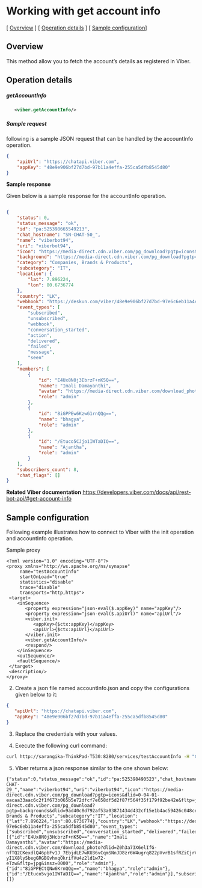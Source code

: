# Working with get account info

[ [Overview](#overview) ]  [ [Operation details](#operation-details) ]  [ [Sample configuration](#sample-configuration)]

## Overview

This method allow you to  fetch the account’s details as registered in Viber.

## Operation details

##### getAccountInfo

```xml
   <viber.getAccountInfo/>
```
##### Sample request

following is a sample JSON request that can be handled by the accountInfo operation.
```json
{
    "apiUrl": "https://chatapi.viber.com",
    "appKey": "48e9e906bf27d7bd-97b11a4effa-255ca5dfb8545d80"
}
```
**Sample response**

Given below is a sample response for the accountInfo operation.

```json

{
    "status": 0,
    "status_message": "ok",
    "id": "pa:525398665549213",
    "chat_hostname": "SN-CHAT-50_",
    "name": "viberbot94",
    "uri": "viberbot94",
    "icon": "https://media-direct.cdn.viber.com/pg_download?pgtp=icons&dlid=0-04-01-eacaa33aac6c2f1f673b065b5e72dfcf7e658df5d2f87f564f35f179f92be42e&fltp=jpg&imsz=0000",
    "background": "https://media-direct.cdn.viber.com/pg_download?pgtp=backgrounds&dlid=9ad40c8d792af53a03871434d432cf15e1b4ac59426c048ce8b335426d1c70f0&fltp=jpg&imsz=0000",
    "category": "Companies, Brands & Products",
    "subcategory": "IT",
    "location": {
        "lat": 7.896224,
        "lon": 80.6736774
    },
    "country": "LK",
    "webhook": "https://deskun.com/viber/48e9e906bf27d7bd-97e6c6eb11a4effa-255ca5dfb8545d80",
    "event_types": [
        "subscribed",
        "unsubscribed",
        "webhook",
        "conversation_started",
        "action",
        "delivered",
        "failed",
        "message",
        "seen"
    ],
    "members": [
        {
            "id": "E4Ux8N0j3EbrzF+nK5Q==",
            "name": "Imali Damayanthi",
            "avatar": "https://media-direct.cdn.viber.com/download_photo?dlid=Z0h3a73XJ78G6elIfG-nfTQ2CKe4cFQxuZPF5lZw4xu1J7Y6x6RmufH5nnA2IG00r6K8ul7u_juvAqeVhMfXPyaorQrvpiY3C8kiSuShHESHTfl39rL4jVi5cGAq0CmTYTtQfg&fltp=jpg&imsz=0000",
            "role": "admin"
        },
        {
            "id": "8iGPPEw6KzwG1rnQQg==",
            "name": "bhagya",
            "role": "admin"
        },
        {
            "id": "/Etuco5CJjo1IWTaDIQ==",
            "name": "Ajantha",
            "role": "admin"
        }
    ],
    "subscribers_count": 8,
    "chat_flags": []
}
```

**Related Viber documentation**
https://developers.viber.com/docs/api/rest-bot-api/#get-account-info

## Sample configuration

Following example illustrates how to connect to Viber  with the init operation and accountInfo operation.

 Sample proxy

  ````
<?xml version="1.0" encoding="UTF-8"?>
<proxy xmlns="http://ws.apache.org/ns/synapse"
       name="testAccountInfo"
       startOnLoad="true"
       statistics="disable"
       trace="disable"
       transports="http,https">
   <target>
      <inSequence>
         <property expression="json-eval($.appKey)" name="appKey"/>
         <property expression="json-eval($.apiUrl)" name="apiUrl"/>
         <viber.init>
            <appKey>{$ctx:appKey}</appKey>
            <apiUrl>{$ctx:apiUrl}</apiUrl>
         </viber.init>
         <viber.getAccountInfo/>
         <respond/>
      </inSequence>
      <outSequence/>
      <faultSequence/>
   </target>
   <description/>
</proxy>
 ```` 
  2. Create a json file named accountInfo.json and copy the configurations given below to it:
  
  ```json
 {
     "apiUrl": "https://chatapi.viber.com",
     "appKey": "48e9e906bf27d7bd-97b11a4effa-255ca5dfb8545d80"
 }
  ```
  3. Replace the credentials with your values.
  
  4. Execute the following curl command:
  
  ```bash
  curl http://sarangika-ThinkPad-T530:8280/services/testAccountInfo -H "Content-Type: application/json" -d @accountInfo.json
  ```
  5. Viber returns a json response similar to the one shown below:
  ``````
{"status":0,"status_message":"ok","id":"pa:525398490523","chat_hostname":"SN-CHAT-29_","name":"viberbot94","uri":"viberbot94","icon":"https://media-direct.cdn.viber.com/pg_download?pgtp=icons&dlid=0-04-01-eacaa33aac6c2f1f673b065b5e72dfcf7e658df5d2f87f564f35f179f92be42e&fltp=jpg&imsz=0000","background":"https://media-direct.cdn.viber.com/pg_download?pgtp=backgrounds&dlid=9ad40c8d792af53a03871434d432cf15e1b4ac59426c048ce8b335426d1c70f0&fltp=jpg&imsz=0000","category":"Companies, Brands & Products","subcategory":"IT","location":{"lat":7.896224,"lon":80.6736774},"country":"LK","webhook":"https://deskun.com/viber/48e9e906bf27d7bd-97e6c6eb11a4effa-255ca5dfb8545d80","event_types":["subscribed","unsubscribed","conversation_started","delivered","failed","message","seen"],"members":[{"id":"E4Ux8N0j3HcbrzF+nK5Q==","name":"Imali Damayanthi","avatar":"https://media-direct.cdn.viber.com/download_photo?dlid=Z0h3a73X6elIfG-nfTQ2CKexdlQ46pbFv1J_7EbjdLE7wKU36vCqmSNnJD8zr6W4ugrq822pVvrB1sfRZiCjrVm7-yI1X8lySbegGRGBGvhxqOkrifVu4z2ld1w72-eTzw&fltp=jpg&imsz=0000","role":"admin"},{"id":"8iGPPECtQNw6KrnQQg==","name":"bhagya","role":"admin"},{"id":"/Etuco5vjo1IWTaDIQ==","name":"Ajantha","role":"admin"}],"subscribers_count":7,"chat_flags":[]}